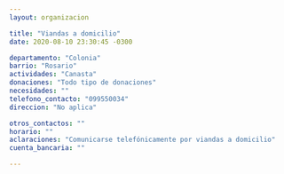 ```yaml
---
layout: organizacion

title: "Viandas a domicilio"
date: 2020-08-10 23:30:45 -0300

departamento: "Colonia"
barrio: "Rosario"
actividades: "Canasta"
donaciones: "Todo tipo de donaciones"
necesidades: ""
telefono_contacto: "099550034"
direccion: "No aplica"

otros_contactos: ""
horario: ""
aclaraciones: "Comunicarse telefónicamente por viandas a domicilio"
cuenta_bancaria: ""

---
```

